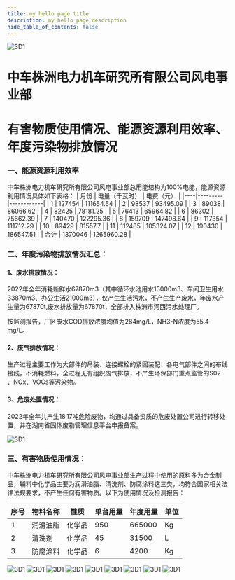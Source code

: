 ```yaml
---
title: my hello page title
description: my hello page description
hide_table_of_contents: false
---
```

![3D1](../../docs/img/东阳/logo_中车.png)
# 中车株洲电力机车研究所有限公司风电事业部
# 有害物质使用情况、能源资源利用效率、年度污染物排放情况
### 一、能源资源利用效率

中车株洲电力机车研究所有限公司风电事业部总用能结构为100%电能，能源资源利用情况具体如下表格：
| 月份 | 电量（千瓦时） | 电费（元）      |
|----|---------|------------|
| 1  | 127454  | 111654.54  |
| 2  | 98537   | 93495.09   |
| 3  | 89038   | 86066.62   |
| 4  | 82425   | 78181.25   |
| 5  | 76413   | 65964.82   |
| 6  | 86302   | 75662.39   |
| 7  | 140470  | 122295.36  |
| 8  | 159709  | 147498.64  |
| 9  | 117354  | 111712.29  |
| 10 | 89429   | 81557.7    |
| 11 | 112485  | 105324.07  |
| 12 | 190430  | 186547.51  |
| 合计 | 1370046 | 1265960.28 |

### 二、年度污染物排放情况汇总：
#### 1、废水排放情况：
2022年全年消耗新鲜水67870m3（其中循环水池用水13000m3、车间卫生用水33870m3、办公生活21000m3），仅产生生活污水，不产生生产废水，年废水产生量为67870t,废水排放量为67870t，全部排入株洲市河西污水处理厂。

按监测报告，厂区废水COD排放浓度均值为284mg/L，NH3-N浓度为55.4 mg/L。
#### 2、废气排放情况：
生产过程主要工作为大部件的吊装、连接螺栓的紧固装配、各电气部件之间的布线接线，不消耗燃料，全过程无有组织废气排放，不产生环保部门重点监管的S02 、NOx、VOCs等污染物。
#### 3、危废处置情况：
2022年全年共产生18.17吨危险废物，均通过具备资质的危废处置公司进行转移处置，并在湖南省固体废物管理信息平台申报备案。

![3D1](../../docs/img/东阳/微信省报.png)

### 三、有害物质使用情况：
中车株洲电力机车研究所有限公司风电事业部生产过程中使用的原料多为合金制品，辅料中化学品主要为润滑油脂、清洗剂、防腐涂料这三类，均符合国家相关法律法规要求，不产生任何有害物质。以下为使用情况及检测报告：

| 序号 | 物料名称 | 性质  | 单台用量 | 年度用量   | 单位 |
|----|------|-----|------|--------|----|
| 1  | 润滑油脂 | 化学品 | 950  | 665000 | Kg |
| 2  | 清洗剂  | 化学品 | 45   | 31500  | L  |
| 3  | 防腐涂料 | 化学品 | 6    | 4200   | Kg |

![3D1](../../docs/img/东阳/23.2%20检测报告_00.png)
![3D1](../../docs/img/东阳/23.2%20检测报告_01.png)
![3D1](../../docs/img/东阳/23.2%20检测报告_03.png)
![3D1](../../docs/img/东阳/23.2%20检测报告_04.png)
![3D1](../../docs/img/东阳/23.2%20检测报告_05.png)
![3D1](../../docs/img/东阳/23.2%20检测报告_06.png)
![3D1](../../docs/img/东阳/23.2%20检测报告_07.png)
![3D1](../../docs/img/东阳/23.2%20检测报告_08.png)
![3D1](../../docs/img/东阳/23.2%20检测报告_09.png)